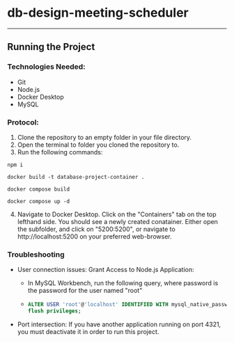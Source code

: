 # db-design-meeting-scheduler
<hr>

## Running the Project

### Technologies Needed:
- Git
- Node.js
- Docker Desktop
- MySQL

### Protocol:
1. Clone the repository to an empty folder in your file directory.
2. Open the terminal to folder you cloned the repository to.
3. Run the following commands:

```properties
npm i
```
```properties
docker build -t database-project-container .
```
```properties
docker compose build
```
```properties
docker compose up -d
```

4. Navigate to Docker Desktop. Click on the "Containers" tab on the top lefthand side. You should see a newly created conatainer. Either open the subfolder, and click on "5200:5200", or navigate to http://localhost:5200 on your preferred web-browser.

### Troubleshooting

- User connection issues: Grant Access to Node.js Application:
  - In MySQL Workbench, run the following query, where password is the password for the user named "root"
  - ```sql
    ALTER USER 'root'@'localhost' IDENTIFIED WITH mysql_native_password BY 'password';
    flush privileges;
    ```

- Port intersection: If you have another application running on port 4321, you must deactivate it in order to run this project.
